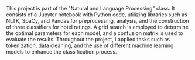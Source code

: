 This project is part of the "Natural and Language Processing" class. It consists of a Jupyter notebook with Python code, utilizing libraries such as NLTK, SpaCy, and Pandas for preprocessing, analysis, and the construction of three classifiers for hotel ratings. A grid search is employed to determine the optimal parameters for each model, and a confusion matrix is used to evaluate the results. Throughout the project, I applied tasks such as tokenization, data cleaning, and the use of different machine learning models to enhance the classification process.

